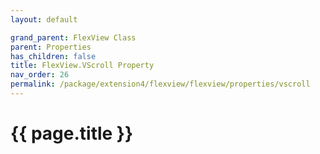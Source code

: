 ```yaml
---
layout: default

grand_parent: FlexView Class
parent: Properties
has_children: false
title: FlexView.VScroll Property
nav_order: 26
permalink: /package/extension4/flexview/flexview/properties/vscroll
---
```

# {{ page.title }}